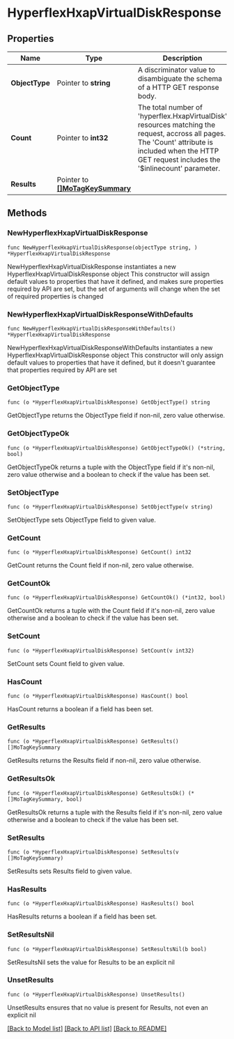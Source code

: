 # HyperflexHxapVirtualDiskResponse

## Properties

Name | Type | Description | Notes
------------ | ------------- | ------------- | -------------
**ObjectType** | Pointer to **string** | A discriminator value to disambiguate the schema of a HTTP GET response body. | 
**Count** | Pointer to **int32** | The total number of &#39;hyperflex.HxapVirtualDisk&#39; resources matching the request, accross all pages. The &#39;Count&#39; attribute is included when the HTTP GET request includes the &#39;$inlinecount&#39; parameter. | [optional] 
**Results** | Pointer to [**[]MoTagKeySummary**](mo.TagKeySummary.md) |  | [optional] 

## Methods

### NewHyperflexHxapVirtualDiskResponse

`func NewHyperflexHxapVirtualDiskResponse(objectType string, ) *HyperflexHxapVirtualDiskResponse`

NewHyperflexHxapVirtualDiskResponse instantiates a new HyperflexHxapVirtualDiskResponse object
This constructor will assign default values to properties that have it defined,
and makes sure properties required by API are set, but the set of arguments
will change when the set of required properties is changed

### NewHyperflexHxapVirtualDiskResponseWithDefaults

`func NewHyperflexHxapVirtualDiskResponseWithDefaults() *HyperflexHxapVirtualDiskResponse`

NewHyperflexHxapVirtualDiskResponseWithDefaults instantiates a new HyperflexHxapVirtualDiskResponse object
This constructor will only assign default values to properties that have it defined,
but it doesn't guarantee that properties required by API are set

### GetObjectType

`func (o *HyperflexHxapVirtualDiskResponse) GetObjectType() string`

GetObjectType returns the ObjectType field if non-nil, zero value otherwise.

### GetObjectTypeOk

`func (o *HyperflexHxapVirtualDiskResponse) GetObjectTypeOk() (*string, bool)`

GetObjectTypeOk returns a tuple with the ObjectType field if it's non-nil, zero value otherwise
and a boolean to check if the value has been set.

### SetObjectType

`func (o *HyperflexHxapVirtualDiskResponse) SetObjectType(v string)`

SetObjectType sets ObjectType field to given value.


### GetCount

`func (o *HyperflexHxapVirtualDiskResponse) GetCount() int32`

GetCount returns the Count field if non-nil, zero value otherwise.

### GetCountOk

`func (o *HyperflexHxapVirtualDiskResponse) GetCountOk() (*int32, bool)`

GetCountOk returns a tuple with the Count field if it's non-nil, zero value otherwise
and a boolean to check if the value has been set.

### SetCount

`func (o *HyperflexHxapVirtualDiskResponse) SetCount(v int32)`

SetCount sets Count field to given value.

### HasCount

`func (o *HyperflexHxapVirtualDiskResponse) HasCount() bool`

HasCount returns a boolean if a field has been set.

### GetResults

`func (o *HyperflexHxapVirtualDiskResponse) GetResults() []MoTagKeySummary`

GetResults returns the Results field if non-nil, zero value otherwise.

### GetResultsOk

`func (o *HyperflexHxapVirtualDiskResponse) GetResultsOk() (*[]MoTagKeySummary, bool)`

GetResultsOk returns a tuple with the Results field if it's non-nil, zero value otherwise
and a boolean to check if the value has been set.

### SetResults

`func (o *HyperflexHxapVirtualDiskResponse) SetResults(v []MoTagKeySummary)`

SetResults sets Results field to given value.

### HasResults

`func (o *HyperflexHxapVirtualDiskResponse) HasResults() bool`

HasResults returns a boolean if a field has been set.

### SetResultsNil

`func (o *HyperflexHxapVirtualDiskResponse) SetResultsNil(b bool)`

 SetResultsNil sets the value for Results to be an explicit nil

### UnsetResults
`func (o *HyperflexHxapVirtualDiskResponse) UnsetResults()`

UnsetResults ensures that no value is present for Results, not even an explicit nil

[[Back to Model list]](../README.md#documentation-for-models) [[Back to API list]](../README.md#documentation-for-api-endpoints) [[Back to README]](../README.md)



